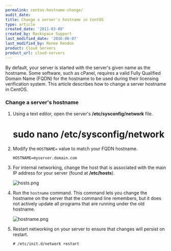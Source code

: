 ```yaml
---
permalink: centos-hostname-change/
audit_date:
title: Change a server's hostname in CentOS
type: article
created_date: '2011-03-09'
created_by: Rackspace Support
last_modified_date: '2016-06-07'
last_modified_by: Renee Rendon
product: Cloud Servers
product_url: cloud-servers
---
```


By default, your server is started with the server's given name as the
hostname. Some software, such as cPanel, requires a valid Fully
Qualified Domain Name (FQDN) for the hostname to be used during their
licensing verification system. This article describes how to change a
server hostname in CentOS.

### Change a server's hostname

1.  Using a text editor, open the server's **/etc/sysconfig/network** file.
 
    # sudo nano /etc/sysconfig/network

2.  Modify the `HOSTNAME=` value to match your FQDN hostname.

        HOSTNAME=myserver.domain.com

3.  For internal networking, change the host that is associated with the
    main IP address for your server (found at **/etc/hosts**).

    <img src="{% asset_path cloud-servers/centos-hostname-change/hosts.png %}" alt="hosts.png" />

4.  Run the `hostname` command. This command lets you change the
    hostname on the server that the command line remembers, but it does
    not actively update all programs that are running under the
    old hostname.

    <img src="{% asset_path cloud-servers/centos-hostname-change/hostname.png %}" alt="hostname.png" />

5.  Restart networking on your server to ensure that changes will
    persist on restart.

        # /etc/init.d/network restart
